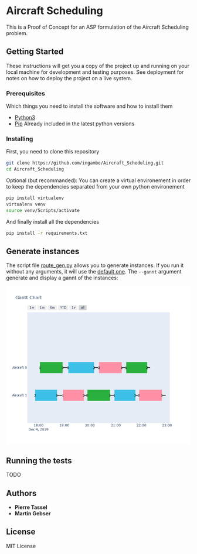 # Aircraft Scheduling

This is a Proof of Concept for an ASP formulation of the Aircraft Scheduling problem.

## Getting Started

These instructions will get you a copy of the project up and running on
your local machine for development and testing purposes. See deployment
for notes on how to deploy the project on a live system.

### Prerequisites

Which things you need to install the software and how to install them


* [Python3](https://www.python.org/downloads/)
* [Pip](https://pip.pypa.io/en/stable/installing/) Already included in the latest python versions

### Installing

First, you need to clone this repository

```bash
git clone https://github.com/ingambe/Aircraft_Scheduling.git
cd Aircraft_Scheduling
```

Optional (but recommanded):
You can create a virtual environement in order to keep the dependencies separated from your own python environement

```bash
pip install virtualenv
virtualenv venv
source venv/Scripts/activate
```

And finally install all the dependencies

```bash
pip install -r requirements.txt
```

## Generate instances

The script file [route_gen.py](https://github.com/ingambe/Aircraft_Scheduling/blob/master/instance_generator/route_gen.py) allows you to generate instances.
If you run it without any arguments, it will use the [default one](https://github.com/ingambe/Aircraft_Scheduling/blob/master/instance_generator/default_parameters.py).
The `--gannt` argument generate and display a gannt of the instances:
<p align="center"> 
<img src="gannt.png" alt="example of generated gannt">
</p>

## Running the tests

TODO

## Authors

-  **Pierre Tassel**
-  **Martin Gebser**

## License

MIT License
